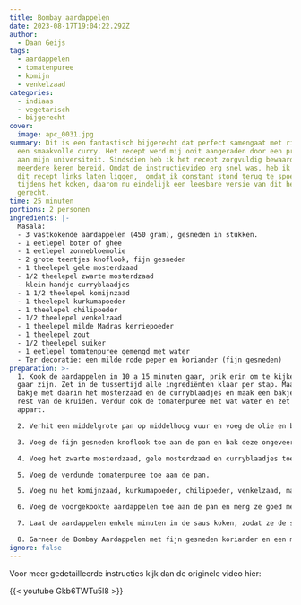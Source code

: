 ```yaml
---
title: Bombay aardappelen
date: 2023-08-17T19:04:22.292Z
author:
  - Daan Geijs
tags:
  - aardappelen
  - tomatenpuree
  - komijn
  - venkelzaad
categories:
  - indiaas
  - vegetarisch
  - bijgerecht
cover:
  image: apc_0031.jpg
summary: Dit is een fantastisch bijgerecht dat perfect samengaat met rijst en
  een smaakvolle curry. Het recept werd mij ooit aangeraden door een professor
  aan mijn universiteit. Sindsdien heb ik het recept zorgvuldig bewaard en het
  meerdere keren bereid. Omdat de instructievideo erg snel was, heb ik toch vaak
  dit recept links laten liggen,  omdat ik constant stond terug te spoelen
  tijdens het koken, daarom nu eindelijk een leesbare versie van dit heerlijke
  gerecht.
time: 25 minuten
portions: 2 personen
ingredients: |-
  Masala: 
  - 3 vastkokende aardappelen (450 gram), gesneden in stukken. 
  - 1 eetlepel boter of ghee
  - 1 eetlepel zonnebloemolie
  - 2 grote teentjes knoflook, fijn gesneden
  - 1 theelepel gele mosterdzaad
  - 1/2 theelepel zwarte mosterdzaad
  - klein handje curryblaadjes
  - 1 1/2 theelepel komijnzaad
  - 1 theelepel kurkumapoeder
  - 1 theelepel chilipoeder
  - 1/2 theelepel venkelzaad
  - 1 theelepel milde Madras kerriepoeder
  - 1 theelepel zout
  - 1/2 theelepel suiker
  - 1 eetlepel tomatenpuree gemengd met water
  - Ter decoratie: een milde rode peper en koriander (fijn gesneden)
preparation: >-
  1. Kook de aardappelen in 10 a 15 minuten gaar, prik erin om te kijken of ze
  gaar zijn. Zet in de tussentijd alle ingrediënten klaar per stap. Maak een
  bakje met daarin het mosterzaad en de curryblaadjes en maak een bakje voor de
  rest van de kruiden. Verdun ook de tomatenpuree met wat water en zet deze
  appart.

  2. Verhit een middelgrote pan op middelhoog vuur en voeg de olie en boter/ghee toe.

  3. Voeg de fijn gesneden knoflook toe aan de pan en bak deze ongeveer een minuut om de smaak te verzachten.

  4. Voeg het zwarte mosterdzaad, gele mosterdzaad en curryblaadjes toe aan de pan. Bak de kruiden ongeveer 30-40 seconden tot ze een heerlijke geur afgeven en de mosterzaadjes beginnen te springen. Gaat het te hard, gebruik dan wat water om te koelen.

  5. Voeg de verdunde tomatenpuree toe aan de pan.

  5. Voeg nu het komijnzaad, kurkumapoeder, chilipoeder, venkelzaad, madras kerriepoeder, zout en suiker toe. 

  6. Voeg de voorgekookte aardappelen toe aan de pan en meng ze goed met de saus. Verlaag het vuur naar een lagere stand en roer de aardappelen goed door.

  7. Laat de aardappelen enkele minuten in de saus koken, zodat ze de smaken goed kunnen opnemen.

  8. Garneer de Bombay Aardappelen met fijn gesneden koriander en een milde rode peper ter decoratie.
ignore: false
---
```

Voor meer gedetailleerde instructies kijk dan de originele video hier:

{{< youtube Gkb6TWTu5l8 >}}